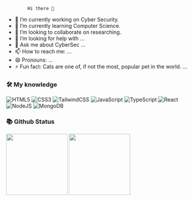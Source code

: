 
            Hi there 👋
 - 🔭 I’m currently working on Cyber Security.
- 🌱 I’m currently learning Computer Science.
- 👯 I’m looking to collaborate on researching.
- 🤔 I’m looking for help with ...
- 💬 Ask me about CyberSec ...
- 📫 How to reach me: ...
- 😄 Pronouns: ...
- ⚡ Fun fact: Cats are one of, if not the most, popular pet in the world. ... 
### 🛠 My knowledge
          
![HTML5](https://img.shields.io/badge/html5-%23E34F26.svg?style=flat-square&logo=html5&logoColor=white)
![CSS3](https://img.shields.io/badge/css3-%231572B6.svg?style=flat-square&logo=css3&logoColor=white)
![TailwindCSS](https://img.shields.io/badge/tailwindcss-%2338B2AC.svg?style=flat-square&logo=tailwind-css&logoColor=white)
![JavaScript](https://img.shields.io/badge/javascript-%23323330.svg?style=flat-square&logo=javascript&logoColor=%23F7DF1E)
![TypeScript](https://img.shields.io/badge/typescript-%23007ACC.svg?style=flat-square&logo=typescript&logoColor=white)
![React](https://img.shields.io/badge/react-%2320232a.svg?style=flat-square&logo=react&logoColor=%2361DAFB)
![NodeJS](https://img.shields.io/badge/node.js-6DA55F?style=flat-square&logo=node.js&logoColor=white)
![MongoDB](https://img.shields.io/badge/MongoDB-%234ea94b.svg?style=flat-square&logo=mongodb&logoColor=white)
### 📚 Github Status

<p>
  <img src="https://github-readme-stats.vercel.app/api/top-langs/?username=zhugez&layout=compact&theme=tokyonight&langs_count=6" height="165">
  <img src="https://github-readme-stats.vercel.app/api?username=zhugez&show_icons=true&theme=tokyonight" height="165">
</p>
